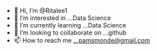 - 👋 Hi, I’m @Ritalee1
- 👀 I’m interested in ...Data Science
- 🌱 I’m currently learning ...Data Science
- 💞️ I’m looking to collaborate on ...github
- 📫 How to reach me ...pamsmonde@gmail.com

<!---
Ritalee1/Ritalee1 is a ✨ special ✨ repository because its `README.md` (this file) appears on your GitHub profile.
You can click the Preview link to take a look at your changes.
--->

